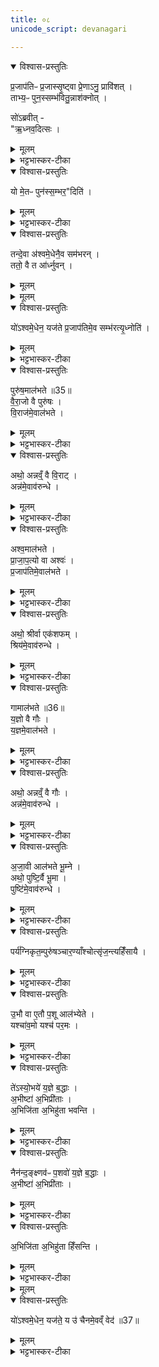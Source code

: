 ```yaml
---
title: ०८
unicode_script: devanagari

---
```

<details open><summary>विश्वास-प्रस्तुतिः</summary>

प्र॒जाप॑तिᳶ प्र॒जास्सृ॒ष्ट्वा प्रे॒णाऽनु॒ प्रावि॑शत् ।  
ताभ्य॒ᳶ पुन॒स्सम्भ॑वितु॒न्नाश॑क्नोत् ।  

सो॑ऽब्रवीत् -  
"ऋ॒ध्नव॒दित्सः ।  
</details>

<details><summary>मूलम्</summary>

प्र॒जाप॑तिᳶ प्र॒जास्सृ॒ष्ट्वा प्रे॒णाऽनु॒ प्रावि॑शत् ।  
ताभ्य॒ᳶ पुन॒स्सम्भ॑वितु॒न्नाश॑क्नोत् ।  

सो॑ऽब्रवीत् -  
"ऋ॒ध्नव॒दित्सः ।  
</details>

<details><summary>भट्टभास्कर-टीका</summary>

1प्रजापतिः प्रजास्सृष्टेत्यादि ॥ प्रेणा प्रेम्णा । छान्दसो वर्णलोपः । प्रजासु क्षिप्तस्यात्मीयेन रूपेण संहत्यावस्थानं संभवः पृथक्त्वं, तत्कर्तुमशक्तोऽब्रवीत् ऋध्नवदिति ।  
</details>

<details open><summary>विश्वास-प्रस्तुतिः</summary>

यो मे॒तᳶ पुन॑स्स॒म्भर॒"दिति॑ ।  
</details>

<details><summary>मूलम्</summary>

यो मे॒तᳶ पुन॑स्स॒म्भर॒"दिति॑ ।  
</details>

<details><summary>भट्टभास्कर-टीका</summary>

ऋध्नुयादेव सः यो मा इतः प्रजाभ्यः संभरत् संभरेत् । भृञोलेट् । एकत्र संभृतं कुर्यात् ।  
</details>

<details open><summary>विश्वास-प्रस्तुतिः</summary>

तन्दे॒वा अ॑श्वमे॒धेनै॒व सम॑भरन् ।  
ततो॒ वै त आ॑र्ध्नुवन् ।  
</details>

<details><summary>मूलम्</summary>

तन्दे॒वा अ॑श्वमे॒धेनै॒व सम॑भरन् ।  
ततो॒ वै त आ॑र्ध्नुवन् ।  
</details>


<details><summary>मूलम्</summary>

यो॑ऽश्वमे॒धेन॒ यज॑ते ।  
प्र॒जाप॑तिमे॒व सम्भ॑रत्यृ॒ध्नोति॑ ।  
</details>

<details open><summary>विश्वास-प्रस्तुतिः</summary>

यो॑ऽश्वमे॒धेन॒ यज॑ते प्र॒जाप॑तिमे॒व सम्भ॑रत्यृ॒ध्नोति॑ ।  
</details>

<details><summary>मूलम्</summary>

यो॑ऽश्वमे॒धेन॒ यज॑ते प्र॒जाप॑तिमे॒व सम्भ॑रत्यृ॒ध्नोति॑ ।  
</details>

<details><summary>भट्टभास्कर-टीका</summary>

तमित्यादि गतम् ॥
</details>

<details open><summary>विश्वास-प्रस्तुतिः</summary>

पुरु॑ष॒माल॑भते ॥35॥  
वै॒रा॒जो वै पुरु॑षः ।  
वि॒राज॑मे॒वाल॑भते ।  
</details>

<details><summary>मूलम्</summary>

पुरु॑ष॒माल॑भते ॥35॥  
वै॒रा॒जो वै पुरु॑षः ।  
वि॒राज॑मे॒वाल॑भते ।  
</details>

<details><summary>भट्टभास्कर-टीका</summary>

2पुरुषमालभत इत्यादि ॥ जातिनिर्देशोऽयं, यदुक्तं 'वैराजी पुरुषी' इति । वैराजः पुरुषः विराजः प्रजापतेः अपत्यत्वात् । तस्मात् विराडेव आलब्धो भवति ।  
</details>

<details open><summary>विश्वास-प्रस्तुतिः</summary>

अथो॒ अन्नव्ँ॒ वै वि॒राट् ।  
अन्न॑मे॒वाव॑रुन्धे ।  
</details>

<details><summary>मूलम्</summary>

अथो॒ अन्नव्ँ॒ वै वि॒राट् ।  
अन्न॑मे॒वाव॑रुन्धे ।  
</details>

<details><summary>भट्टभास्कर-टीका</summary>

अपि च विराजोऽन्नत्वात् अन्नं लब्धं भवति ॥
</details>

<details open><summary>विश्वास-प्रस्तुतिः</summary>

अश्व॒माल॑भते ।  
प्रा॒जा॒प॒त्यो वा अश्वः॑ ।  
प्र॒जाप॑तिमे॒वाल॑भते ।  
</details>

<details><summary>मूलम्</summary>

अश्व॒माल॑भते ।  
प्रा॒जा॒प॒त्यो वा अश्वः॑ ।  
प्र॒जाप॑तिमे॒वाल॑भते ।  
</details>

<details><summary>भट्टभास्कर-टीका</summary>

3अश्वमिति ॥ अश्वस्य प्रजापतेरक्षिपरिणामत्वात् प्रजापतिरेवालब्धो भवति ।  
</details>

<details open><summary>विश्वास-प्रस्तुतिः</summary>

अथो॒ श्रीर्वा एक॑शफम् ।  
श्रिय॑मे॒वाव॑रुन्धे ।  
</details>

<details><summary>मूलम्</summary>

अथो॒ श्रीर्वा एक॑शफम् ।  
श्रिय॑मे॒वाव॑रुन्धे ।  
</details>

<details><summary>भट्टभास्कर-टीका</summary>

अपि च - श्रीमत्सम्बन्धित्वेन वा एकशफपशूनां श्रीत्वात् श्रीः आलब्धा भवति । जातिनिर्देशवस्त्वभिप्रायेण नपुंसकत्वम् ॥
</details>

<details open><summary>विश्वास-प्रस्तुतिः</summary>

गामाल॑भते ॥36॥  
य॒ज्ञो वै गौः ।  
य॒ज्ञमे॒वाल॑भते ।  
</details>

<details><summary>मूलम्</summary>

गामाल॑भते ॥36॥  
य॒ज्ञो वै गौः ।  
य॒ज्ञमे॒वाल॑भते ।  
</details>

<details><summary>भट्टभास्कर-टीका</summary>

4गामिति ॥ अभिमतप्रदत्वेन पावनत्वेन वा यज्ञ एव गौः तस्मात् यज्ञ एवालब्धो भवति ।  
</details>

<details open><summary>विश्वास-प्रस्तुतिः</summary>

अथो॒ अन्नव्ँ॒ वै गौः ।  
अन्न॑मे॒वाव॑रुन्धे ।  
</details>

<details><summary>मूलम्</summary>

अथो॒ अन्नव्ँ॒ वै गौः ।  
अन्न॑मे॒वाव॑रुन्धे ।  
</details>

<details><summary>भट्टभास्कर-टीका</summary>

अपि च अदनीयानां क्षीरादीनां हेतुत्वात् अन्नमेव गौः तस्मात् अन्नं लब्धं भवति ॥
</details>

<details open><summary>विश्वास-प्रस्तुतिः</summary>

अ॒जा॒वी आल॑भते भू॒म्ने ।  
अथो॒ पुष्टि॒र्वै भू॒मा ।  
पुष्टि॑मे॒वाव॑रुन्धे ।  
</details>

<details><summary>मूलम्</summary>

अ॒जा॒वी आल॑भते भू॒म्ने ।  
अथो॒ पुष्टि॒र्वै भू॒मा ।  
पुष्टि॑मे॒वाव॑रुन्धे ।  
</details>

<details><summary>भट्टभास्कर-टीका</summary>

5अजावी इति ॥ भूमा बहुत्वं वृद्धिः 'बहोर्लोपो भू च बहोः' ॥
</details>

<details open><summary>विश्वास-प्रस्तुतिः</summary>

पर्य॑ग्निकृत॒म्पुरु॑षञ्चार॒ण्याँश्चोत्सृ॑ज॒न्त्यहिँ॑सायै ।  
</details>

<details><summary>मूलम्</summary>

पर्य॑ग्निकृत॒म्पुरु॑षञ्चार॒ण्याँश्चोत्सृ॑ज॒न्त्यहिँ॑सायै ।  
</details>

<details><summary>भट्टभास्कर-टीका</summary>

पर्यग्निकृतमित्यादि । गतम् ॥
</details>

<details open><summary>विश्वास-प्रस्तुतिः</summary>

उ॒भौ वा ए॒तौ प॒शू आल॑भ्येते ।  
यश्चा॑व॒मो यश्च॑ पर॒मः ।  
</details>

<details><summary>मूलम्</summary>

उ॒भौ वा ए॒तौ प॒शू आल॑भ्येते ।  
यश्चा॑व॒मो यश्च॑ पर॒मः ।  
</details>

<details><summary>भट्टभास्कर-टीका</summary>

6उभौ वा इति ॥ अवमः पुरुषादि परमः विराडादिः
</details>

<details open><summary>विश्वास-प्रस्तुतिः</summary>

ते॑ऽस्यो॒भये॑ य॒ज्ञे ब॒द्धाः ।  
अ॒भीष्टा॑ अ॒भिप्री॑ताः ।  
अ॒भिजि॑ता अ॒भिहु॑ता भवन्ति ।  
</details>

<details><summary>मूलम्</summary>

ते॑ऽस्यो॒भये॑ य॒ज्ञे ब॒द्धाः ।  
अ॒भीष्टा॑ अ॒भिप्री॑ताः ।  
अ॒भिजि॑ता अ॒भिहु॑ता भवन्ति ।  
</details>

<details><summary>भट्टभास्कर-टीका</summary>

ते उभये पशवः अस्य यज्ञे बद्धाः नियुक्ताः पर्यग्निकृतोत्सर्गविनियोगमात्रेण अभीष्टाः आभिमुख्येन प्राप्ताः । इष गतौ । अभिप्रीताः आभिमुख्येन प्रीताः अभिजिताः वशीकृताः अभिहुताः अग्नौ परिहुता एव भवन्ति ।  
</details>

<details open><summary>विश्वास-प्रस्तुतिः</summary>

नैन॑न्द॒ङ्क्ष्णव॑ᳶ प॒शवो॑ य॒ज्ञे ब॒द्धाः ।  
अ॒भीष्टा॑ अ॒भिप्री॑ताः ।  
</details>

<details><summary>मूलम्</summary>

नैन॑न्द॒ङ्क्ष्णव॑ᳶ प॒शवो॑ य॒ज्ञे ब॒द्धाः ।  
अ॒भीष्टा॑ अ॒भिप्री॑ताः ।  
</details>

<details><summary>भट्टभास्कर-टीका</summary>

ये पुनः अस्य यज्ञे बद्धाः दंक्ष्णवः दंशनशीलाः हिंस्राः पशवः 'दंशेश्च' इति कसुन्प्रत्ययः । अत्र दखषटणान् +++(दक्षण्वान् इति स्यात् )+++प्रातिशाख्यविद आहुः ।  
</details>

<details open><summary>विश्वास-प्रस्तुतिः</summary>

अ॒भिजि॑ता अ॒भिहु॑ता हिँसन्ति ।  
</details>

<details><summary>मूलम्</summary>

अ॒भिजि॑ता अ॒भिहु॑ता हिँसन्ति ।  
</details>

<details><summary>भट्टभास्कर-टीका</summary>

अथ तेऽप्यभीष्टादिगुणा भवन्तो नैव हिंसन्ति ।  
</details>


<details><summary>मूलम्</summary>

यो॑ऽश्वमे॒धेन॒ यज॑ते ।  
य उ॑ चैनमे॒वव्ँ वेद॑ ॥37॥   
</details>

<details open><summary>विश्वास-प्रस्तुतिः</summary>

यो॑ऽश्वमे॒धेन॒ यज॑ते॒ य उ॑ चैनमे॒वव्ँ वेद॑ ॥37॥  
</details>

<details><summary>मूलम्</summary>

यो॑ऽश्वमे॒धेन॒ यज॑ते॒ य उ॑ चैनमे॒वव्ँ वेद॑ ॥37॥  
</details>

<details><summary>भट्टभास्कर-टीका</summary>

कम्? योऽश्वमेधेन यजते । यश्चैनमश्वमेधं एवंप्रभावं वेदैव न त्वनेन यजते तावुभावपि न हिंसन्ति ॥  

इति तृतीये नवमे अष्टमोऽनुवाकः ॥  

</details>